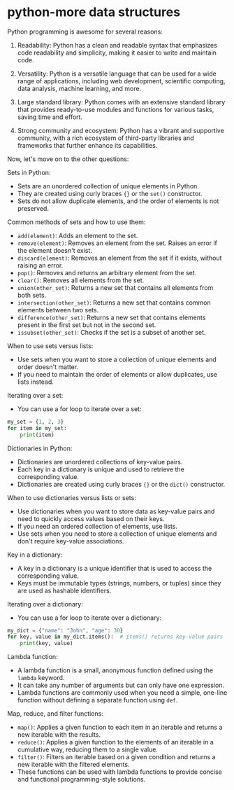 # python-more data structures

Python programming is awesome for several reasons:

1. Readability: Python has a clean and readable syntax that emphasizes code readability and simplicity, making it easier to write and maintain code.

2. Versatility: Python is a versatile language that can be used for a wide range of applications, including web development, scientific computing, data analysis, machine learning, and more.

3. Large standard library: Python comes with an extensive standard library that provides ready-to-use modules and functions for various tasks, saving time and effort.

4. Strong community and ecosystem: Python has a vibrant and supportive community, with a rich ecosystem of third-party libraries and frameworks that further enhance its capabilities.

Now, let's move on to the other questions:

Sets in Python:
- Sets are an unordered collection of unique elements in Python.
- They are created using curly braces `{}` or the `set()` constructor.
- Sets do not allow duplicate elements, and the order of elements is not preserved.

Common methods of sets and how to use them:
- `add(element)`: Adds an element to the set.
- `remove(element)`: Removes an element from the set. Raises an error if the element doesn't exist.
- `discard(element)`: Removes an element from the set if it exists, without raising an error.
- `pop()`: Removes and returns an arbitrary element from the set.
- `clear()`: Removes all elements from the set.
- `union(other_set)`: Returns a new set that contains all elements from both sets.
- `intersection(other_set)`: Returns a new set that contains common elements between two sets.
- `difference(other_set)`: Returns a new set that contains elements present in the first set but not in the second set.
- `issubset(other_set)`: Checks if the set is a subset of another set.

When to use sets versus lists:
- Use sets when you want to store a collection of unique elements and order doesn't matter.
- If you need to maintain the order of elements or allow duplicates, use lists instead.

Iterating over a set:
- You can use a for loop to iterate over a set:
```python
my_set = {1, 2, 3}
for item in my_set:
    print(item)
```

Dictionaries in Python:
- Dictionaries are unordered collections of key-value pairs.
- Each key in a dictionary is unique and used to retrieve the corresponding value.
- Dictionaries are created using curly braces `{}` or the `dict()` constructor.

When to use dictionaries versus lists or sets:
- Use dictionaries when you want to store data as key-value pairs and need to quickly access values based on their keys.
- If you need an ordered collection of elements, use lists.
- Use sets when you need to store a collection of unique elements and don't require key-value associations.

Key in a dictionary:
- A key in a dictionary is a unique identifier that is used to access the corresponding value.
- Keys must be immutable types (strings, numbers, or tuples) since they are used as hashable identifiers.

Iterating over a dictionary:
- You can use a for loop to iterate over a dictionary:
```python
my_dict = {"name": "John", "age": 30}
for key, value in my_dict.items():  # items() returns key-value pairs
    print(key, value)
```

Lambda function:
- A lambda function is a small, anonymous function defined using the `lambda` keyword.
- It can take any number of arguments but can only have one expression.
- Lambda functions are commonly used when you need a simple, one-line function without defining a separate function using `def`.

Map, reduce, and filter functions:
- `map()`: Applies a given function to each item in an iterable and returns a new iterable with the results.
- `reduce()`: Applies a given function to the elements of an iterable in a cumulative way, reducing them to a single value.
- `filter()`: Filters an iterable based on a given condition and returns a new iterable with the filtered elements.
- These functions can be used with lambda functions to provide concise and functional programming-style solutions.
